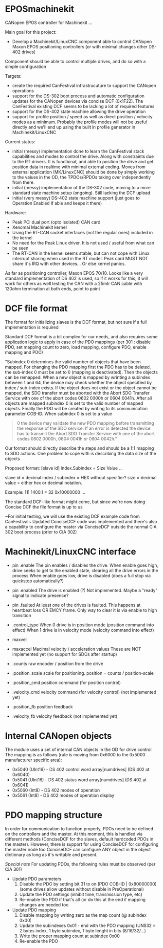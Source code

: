 # EPOSmachinekit
CANopen EPOS controller for Machinekit
...

Main goal for this project:

- Develop a Machinekit/LinuxCNC component able to control CANopen Maxon EPOS positioning controllers (or with minimal changes other DS-402 drives)

Component should be able to control multiple drives, and do so with a simple configuration


Targets:
- create the required CanFestival infrastrucuture to support the CANopen operations
- support for the DS-302 boot process and automatic configuration updates for the CANopen devices via concise DCF (0x1F22).
The CanFestival existing DCF seems to be lacking a lot of required features
- support for the DS-402 state machine allowing the drive operation
- support for profile position / speed as well as direct position / velocity modes as a minimum.
Probably the profile modes will not be useful directly and we'll end up using the built in profile generator in Machinekit/LinuxCNC



Current status:
- initial (messy) implementation done to learn the CanFestival stack capabilities and modes to control the drive. Along with constraints due to the RT drivers.
It is functional, and able to position the drive and get position data in realtime with minimal external coding.
Moves from external application (MK/LinuxCNC) should be done by simply working to the values in the OD, the TPDOs/RPDOs taking over independently from there.
- initial (messy) implementation of the DS-302 code, moving to a more standard state machine setup (ongoing). Still lacking the DCF upload
- initial (very messy) DS-402 state machine support (just goes to Operation Enabled if able and keeps it there)


Hardware:
- Peak PCI dual port (opto isolated) CAN card
- Xenomai Machinekit kernel
- Using the RT-CAN socket interfaces (not the regular ones) included in the kernel
- No need for the Peak Linux driver. It is not used / useful from what can be seen
- The RT-CAN in the kernel seems stable, but can not cope with Linux interrupt sharing when used in the RT model. Peak card MUST NOT share it's IRQ with other devices... Or else kernel panics.

As far as positioning controller, Maxon EPOS 70/10. Looks like a very standard implementation of DS 402 is used, so if it works for this, it will work for others as well
testing the CAN with a 25mtr CAN cable with 120ohm termination at both ends, point to point


# DCF file format

The format for initializing slaves is the DCF format, but not sure if a full implementation is required

Standard DCF format is a bit complex for our needs, and also requires some application logic to apply in case of the PDO mappings
(per 301 : disable PDO, set mapping count to zero, load mapping, configure PDO, enable mapping and PDO)

"Subindex 0 determines the valid number of objects that have been mapped. For changing the PDO
mapping first the PDO has to be deleted, the sub-index 0 must be set to 0 (mapping is deactivated).
Then the objects can be remapped. When a new object is mapped by wrinting a subindex between 1
and 64, the device may check whether the object specified by index / sub-index exists. If the object
does not exist or the object cannot be mapped, the SDO transfer must be aborted with the Abort SDO
Transfer Service with one of the abort codes 0602 0000h or 0604 0041h.
After all objects are mapped subindex 0 is set to the valid number of mapped objects. Finally the PDO
will be created by writing to its communication parameter COB-ID. When subindex 0 is set to a value
>0 the device may validate the new PDO mapping before transmitting the response of the SDO
service. If an error is detected the device has to transmit the Abort SDO Transfer Service with one of
the abort codes 0602 0000h, 0604 0041h or 0604 0042h."

Our format should directly describe the steps and should be a 1:1 mapping to SDO actions. One problem to cope with is describing the data size of the objects

Proposed format:
[slave id]
Index.Subindex = Size Value
...

slave id = decimal
index / subindex = HEX without specifier?
size = decimal
value = either hex or decimal notation.

Example:
[1]
1400.1 = 32 0x10000000
...

The standard DCF-like format might come, but since we're now doing Concise DCF the file format is up to us

~For initial testing, we will use the existing DCF example code from CanFestival~
Updated ConciseDCF code was implemented and there's also a capability to configure the master via ConciseDCF 
outside the normal CiA 302 boot process (prior to CiA 302)




# Machinekit/LinuxCNC interface

- pin <driveno>.enable
The pin enables / disables the drive.
When enable goes high, drive seeks to get to the enabled state, clearing all the drive errors in the process
When enable goes low, drive is disabled (does a full stop via quickstop automatically?)

- pin <driveno>.enabled
The drive is enabled (?) Not implemented. Maybe a "ready" signal to indicate presence? 

- pin <driveno>.faulted
At least one of the drives is faulted. This happens at heartbeat loss OR EMCY frame.
Only way to clear it is via enable to high transition

- <driveno>.control_type
When 0 drive is in position mode (position command into effect)
When 1 drive is in velocity mode (velocity command into effect)

- maxvel
- maxaccel
Macimal velocity / acceleration values
These are NOT implemented yet (no support for SDOs after startup)

- <driveno>.counts
raw encoder / position from the drive

- <driveno>.position_scale
scale for positioning. position = counts / position-scale

- <driveno>.position_cmd
position command (for position control)

- <driveno>.velocity_cmd
velocity command (for velocity control) (not implemented yet)

- <driveno>.position_fb
position feedback

- <driveno>.velocity_fb
velocity feedback (not implemented yet)

# Internal CANopen objects

The module uses a set of internal CAN objects in the OD for drive control
The mapping is as follows (rule is moving from 0x6000 to the 0x5000 manufacturer specific area):

* 0x5040 (UInt16) - DS 402 control word array[numdrives] (DS 402 at 0x6040)
* 0x5041 (UInt16) - DS 402 status word array[numdrives] (DS 402 at 0x6041)
* 0x5060 (Int8) - DS 402 modes of operation
* 0x5061 (Int8) - DS 402 modes of operation display


# PDO mapping structure

In order for communication to function properly, PDOs need to be defined on the controllers and the master. At this moment, this is handled via different methods (ConciseDCF for the slaves, default hardcoded PDOs in the master).
However, there is support for using ConciseDCF for configuring the master node too
ConciseDCF can configure ANY object in the object dictionary as long as it's writable and present.

*Special note*
For updating PDOs, the following rules must be observed (per CiA 301)
- Update PDO parameters
  1. Disable the PDO by setting bit 31 to on (PDO COB-ID | 0x80000000) (some drives allow updates without disable in PreOperational)
  2. Update the PDO settings (inhibit time, transmission type, etc)
  3. Re-enable the PDO if that's all (or do this at the end if mapping changes are needed too
- Update PDO mapping
  1. Disable mapping by writing zero as the map count (@ subindex 0x00)
  2. Update the subindexes 0x01 - end with the PDO mapping (UNS32 = 2 bytes index, 1 byte subindex, 1 byte lenght in bits (8/16/32/...)
  3. Write the proper mapping count at subindex 0x00
  4. Re-enable the PDO


